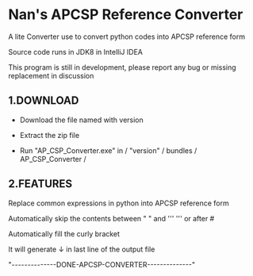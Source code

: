 # Nan's APCSP Reference Converter
A lite Converter use to convert python codes into APCSP reference form

Source code runs in JDK8 in IntelliJ IDEA

This program is still in development, please report any bug or missing replacement in discussion

## 1.DOWNLOAD
- Download the file named with version

- Extract the zip file

- Run "AP_CSP_Converter.exe" in / "version" / bundles / AP_CSP_Converter /

## 2.FEATURES

Replace common expressions in python into APCSP reference form

Automatically skip the contents between " " and ''' ''' or after #

Automatically fill the curly bracket

It will generate ↓ in last line of the output file

"--------------DONE-APCSP-CONVERTER--------------"